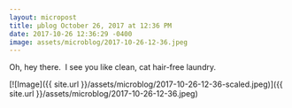 ```yaml
---
layout: micropost
title: μblog October 26, 2017 at 12:36 PM
date: 2017-10-26 12:36:29 -0400
image: assets/microblog/2017-10-26-12-36.jpeg
---
```

Oh, hey there.  I see you like clean, cat hair-free laundry.

[![Image]({{ site.url }}/assets/microblog/2017-10-26-12-36-scaled.jpeg)]({{ site.url }}/assets/microblog/2017-10-26-12-36.jpeg)